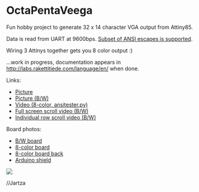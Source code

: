 # OctaPentaVeega

Fun hobby project to generate 32 x 14 character VGA output from Attiny85.

Data is read from UART at 9600bps. [Subset of ANSI escapes is supported](https://github.com/Jartza/octapentaveega/blob/master/vga_uart_protocol.txt).

Wiring 3 Attinys together gets you 8 color output :)

...work in progress, documentation appears in http://labs.rakettitiede.com/language/en/ when done.

Links:
* <a href="https://drive.google.com/file/d/0B2dTzW9TMeBxNGdTYTRxeS1GcVU/view" target="_blank">Picture</a>
* <a href="https://drive.google.com/file/d/0B2dTzW9TMeBxUUF5M19zWndPQk0/view" target="_blank">Picture (B/W)</a>
* <a href="https://drive.google.com/file/d/0B2dTzW9TMeBxai1tc0ZBa0o2TTQ/view" target="_blank">Video (8-color, ansitester.py)</a>
* <a href="https://drive.google.com/file/d/0B2dTzW9TMeBxN2liTkhpTHNTNDA/view" target="_blank">Full screen scroll video (B/W)</a>
* <a href="https://drive.google.com/file/d/0B2dTzW9TMeBxN29YOVFsZFJ2Sm8/view" target="_blank">Individual row scroll video (B/W)</a>

Board photos:
* <a href="https://drive.google.com/file/d/0B2dTzW9TMeBxaFFxam1uVW05NlE/view" target="_blank">B/W board</a>
* <a href="https://drive.google.com/file/d/0B2dTzW9TMeBxRXVzSUNCT1h2NHM/view" target="_blank">8-color board</a>
* <a href="https://drive.google.com/file/d/0B2dTzW9TMeBxX2VmQmw3aXhWUDA/view" target="_blank">8-color board back</a>
* <a href="https://drive.google.com/file/d/0B2dTzW9TMeBxUDQ4QUduWDV2TFE/view" target="_blank">Arduino shield</a>


<p>
<img src="https://raw.githubusercontent.com/Jartza/octapentaveega/master/schematics.png" border="0">

//Jartza
